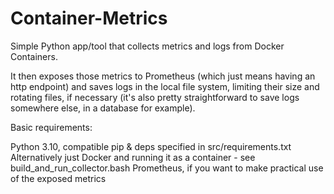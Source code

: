 # Container-Metrics
Simple Python app/tool that collects metrics and logs from Docker Containers.

It then exposes those metrics to Prometheus (which just means having an http endpoint) and saves logs in the local file system, limiting their size and rotating files, if necessary (it's also pretty straightforward to save logs somewhere else, in a database for example).

Basic requirements:

Python 3.10, compatible pip & deps specified in src/requirements.txt
Alternatively just Docker and running it as a container - see build_and_run_collector.bash
Prometheus, if you want to make practical use of the exposed metrics
